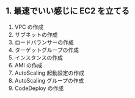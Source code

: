## 1. 最速でいい感じに EC2 を立てる

1. VPC の作成
2. サブネットの作成
3. ロードバランサーの作成
4. ターゲットグループの作成
5. インスタンスの作成
6. AMI の作成
7. AutoScaling 起動設定の作成
8. AutoScaling グループの作成
9. CodeDeploy の作成
